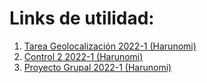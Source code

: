 # Links de utilidad:
1. [Tarea Geolocalización 2022-1 (Harunomi)](https://github.com/Harunomi/TDB_Tarea_Geo)
2. [Control 2 2022-1 (Harunomi)](https://github.com/Harunomi/TBD_CONTROL2_1-2022)
3. [Proyecto Grupal 2022-1 (Harunomi)](https://github.com/Harunomi/Grupo1_TBD_Proyecto_1-2022)